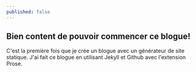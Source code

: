 ```yaml
---
published: false
---
```

## Bien content de pouvoir commencer ce blogue!

C'est la première fois que je crée un blogue avec un générateur de site statique. J'ai fait ce blogue en utilisant Jekyll et Github avec l'extension Prose.
